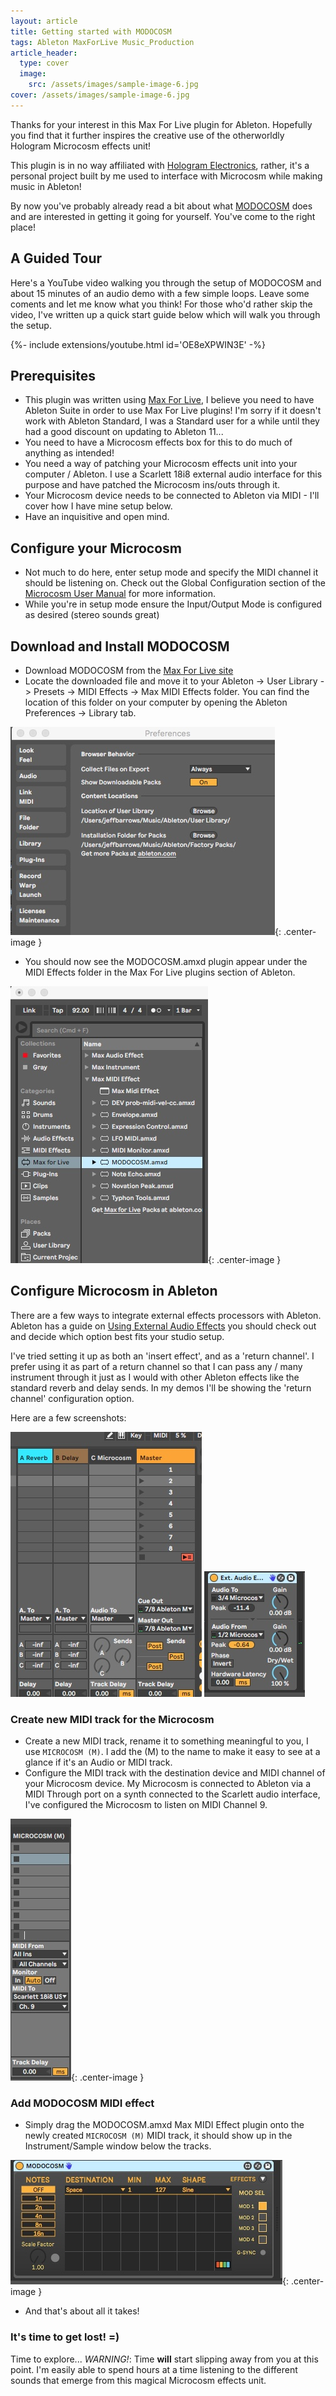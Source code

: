 ```yaml
---
layout: article
title: Getting started with MODOCOSM
tags: Ableton MaxForLive Music_Production
article_header:
  type: cover
  image:
    src: /assets/images/sample-image-6.jpg
cover: /assets/images/sample-image-6.jpg
---
```

Thanks for your interest in this Max For Live plugin for Ableton. Hopefully you find that it further inspires the creative use of the otherworldly Hologram Microcosm effects unit!

This plugin is in no way affiliated with [Hologram Electronics](https://www.hologramelectronics.com/microcosm), rather, it's a personal project built by me used to interface with Microcosm while making music in Ableton!

By now you've probably already read a bit about what [MODOCOSM](/2021/01/27/modocosm.html) does and are interested in getting it going for yourself. You've come to the right place!

## A Guided Tour
Here's a YouTube video walking you through the setup of MODOCOSM and about 15 minutes of an audio demo with a few simple loops. Leave some coments and let me know what you think! For those who'd rather skip the video, I've written up a quick start guide below which will walk you through the setup.

<div>{%- include extensions/youtube.html id='OE8eXPWIN3E' -%}</div>

<!--more-->

## Prerequisites
* This plugin was written using [Max For Live](https://docs.cycling74.com/max8/vignettes/max_for_live_topic), I believe you need to have Ableton Suite in order to use Max For Live plugins! I'm sorry if it doesn't work with Ableton Standard, I was a Standard user for a while until they had a good discount on updating to Ableton 11...
* You need to have a Microcosm effects box for this to do much of anything as intended!
* You need a way of patching your Microcosm effects unit into your computer / Ableton. I use a Scarlett 18i8 external audio interface for this purpose and have patched the Microcosm ins/outs through it.
* Your Microcosm device needs to be connected to Ableton via MIDI - I'll cover how I have mine setup below.
* Have an inquisitive and open mind.

## Configure your Microcosm
* Not much to do here, enter setup mode and specify the MIDI channel it should be listening on. Check out the Global Configuration section of the [Microcosm User Manual](https://b82316c2-7eca-4286-9569-a4da8097c930.filesusr.com/ugd/74428b_c4e6e20555914198bdb59c12f9a9e4d4.pdf) for more information.
* While you're in setup mode ensure the Input/Output Mode is configured as desired (stereo sounds great)

## Download and Install MODOCOSM
* Download MODOCOSM from the [Max For Live site](https://maxforlive.com/library/device/6942/modocosm)
* Locate the downloaded file and move it to your Ableton -> User Library -> Presets -> MIDI Effects -> Max MIDI Effects folder. You can find the location of this folder on your computer by opening the Ableton Preferences -> Library tab.

![](/assets/images/AbletonPrefs.jpeg){: .center-image }

* You should now see the MODOCOSM.amxd plugin appear under the MIDI Effects folder in the Max For Live plugins section of Ableton.

![](/assets/images/MaxMIDI.jpeg){: .center-image }

## Configure Microcosm in Ableton
There are a few ways to integrate external effects processors with Ableton. Ableton has a guide on [Using External Audio Effects](https://help.ableton.com/hc/en-us/articles/360005113200-Using-external-audio-effects) you should check out and decide which option best fits your studio setup.

I've tried setting it up as both an 'insert effect', and as a 'return channel'. I prefer using it as part of a return channel so that I can pass any / many instrument through it just as I would with other Ableton effects like the standard reverb and delay sends. In my demos I'll be showing the 'return channel' configuration option.

Here are a few screenshots:

![](/assets/images/Microcosm_Return.jpeg)
![](/assets/images/Microcosm_Return_ext-inst.jpeg)

### Create new MIDI track for the Microcosm
* Create a new MIDI track, rename it to something meaningful to you, I use `MICROCOSM (M)`. I add the (M) to the name to make it easy to see at a glance if it's an Audio or MIDI track.
* Configure the MIDI track with the destination device and MIDI channel of your Microcosm device. My Microcosm is connected to Ableton via a MIDI Through port on a synth connected to the Scarlett audio interface, I've configured the Microcosm to listen on MIDI Channel 9.  

![](/assets/images/Microcosm_MIDI_track.jpeg){: .center-image }

### Add MODOCOSM MIDI effect
* Simply drag the MODOCOSM.amxd Max MIDI Effect plugin onto the newly created `MICROCOSM (M)` MIDI track, it should show up in the Instrument/Sample window below the tracks.

![](/assets/images/MODOCOSM_small.jpeg){: .center-image }

* And that's about all it takes!

### It's time to get lost! =)
Time to explore... _WARNING!_: Time **will** start slipping away from you at this point. I'm easily able to spend hours at a time listening to the different sounds that emerge from this magical Microcosm effects unit.

